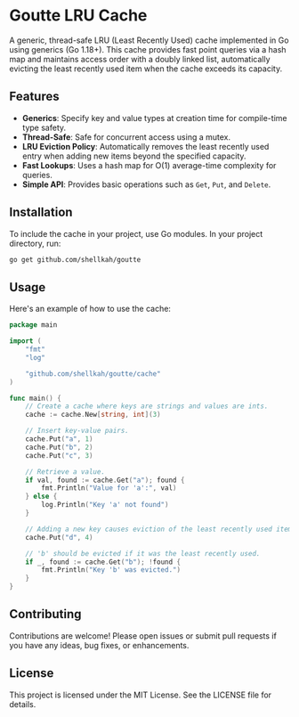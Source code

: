 # Goutte LRU Cache

A generic, thread-safe LRU (Least Recently Used) cache implemented in Go using generics (Go 1.18+). This cache provides fast point queries via a hash map and maintains access order with a doubly linked list, automatically evicting the least recently used item when the cache exceeds its capacity.

## Features

- **Generics**: Specify key and value types at creation time for compile-time type safety.
- **Thread-Safe**: Safe for concurrent access using a mutex.
- **LRU Eviction Policy**: Automatically removes the least recently used entry when adding new items beyond the specified capacity.
- **Fast Lookups**: Uses a hash map for O(1) average-time complexity for queries.
- **Simple API**: Provides basic operations such as `Get`, `Put`, and `Delete`.

## Installation

To include the cache in your project, use Go modules. In your project directory, run:

```bash
go get github.com/shellkah/goutte
```

## Usage

Here's an example of how to use the cache:

```go
package main

import (
	"fmt"
	"log"

	"github.com/shellkah/goutte/cache"
)

func main() {
	// Create a cache where keys are strings and values are ints.
	cache := cache.New[string, int](3)

	// Insert key-value pairs.
	cache.Put("a", 1)
	cache.Put("b", 2)
	cache.Put("c", 3)

	// Retrieve a value.
	if val, found := cache.Get("a"); found {
		fmt.Println("Value for 'a':", val)
	} else {
		log.Println("Key 'a' not found")
	}

	// Adding a new key causes eviction of the least recently used item.
	cache.Put("d", 4)

	// 'b' should be evicted if it was the least recently used.
	if _, found := cache.Get("b"); !found {
		fmt.Println("Key 'b' was evicted.")
	}
}
```

## Contributing

Contributions are welcome! Please open issues or submit pull requests if you have any ideas, bug fixes, or enhancements.

## License

This project is licensed under the MIT License. See the LICENSE file for details.
